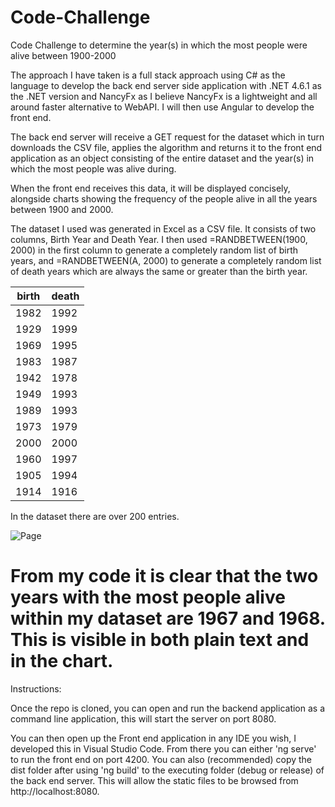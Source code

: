 # Code-Challenge
Code Challenge to determine the year(s) in which the most people were alive between 1900-2000

The approach I have taken is a full stack approach using C# as the language to develop the back end server side application with .NET 4.6.1 as the .NET version and NancyFx as I believe NancyFx is a lightweight and all around faster alternative to WebAPI. I will then use Angular to develop the front end. 

The back end server will receive a GET request for the dataset which in turn downloads the CSV file, applies the algorithm and returns it to the front end application as an object consisting of the entire dataset and the year(s) in which the most people was alive during.


When the front end receives this data, it will be displayed concisely, alongside charts showing the frequency of the people alive in all the years between 1900 and 2000.

The dataset I used was generated in Excel as a CSV file. It consists of two columns, Birth Year and Death Year. I then used =RANDBETWEEN(1900, 2000) in the first column to generate a completely random list of birth years, and =RANDBETWEEN(A, 2000) to generate a completely random list of death years which are always the same or greater than the birth year.

| ﻿birth | death |
|-------|-------|
| 1982  | 1992  |
| 1929  | 1999  |
| 1969  | 1995  |
| 1983  | 1987  |
| 1942  | 1978  |
| 1949  | 1993  |
| 1989  | 1993  |
| 1973  | 1979  |
| 2000  | 2000  |
| 1960  | 1997  |
| 1905  | 1994  |
| 1914  | 1916  |

In the dataset there are over 200 entries.


![Page](https://i.imgur.com/uVqRoSu.png)

# From my code it is clear that the two years with the most people alive within my dataset are 1967 and 1968. This is visible in both plain text and in the chart.

Instructions:

Once the repo is cloned, you can open and run the backend application as a command line application, this will start the server on port 8080.

You can then open up the Front end application in any IDE you wish, I developed this in Visual Studio Code. From there you can either 'ng serve' to run the front end on port 4200. You can also (recommended) copy the dist folder after using 'ng build' to the executing folder (debug or release) of the back end server. This will allow the static files to be browsed from http://localhost:8080.
